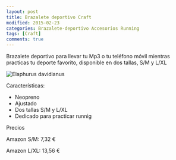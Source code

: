 ```yaml
---
layout: post
title: Brazalete deportivo Craft
modified: 2015-02-23
categories: Brazalete-deportivo Accesorios Running
tags: [Craft]
comments: true
---
```


Brazalete deportivo para llevar tu Mp3 o tu teléfono móvil mientras practicas tu deporte favorito, disponible en dos tallas, S/M y L/XL

![Elaphurus davidianus](http://i.imgur.com/x6119w9.jpg?1 "TSunstech Triton")

Características:

 - Neopreno
 - Ajustado
 - Dos tallas S/M y L/XL
 - Dedicado para practicar runnig

Precios

Amazon S/M: 7,32 €

Amazon L/XL: 13,56 €